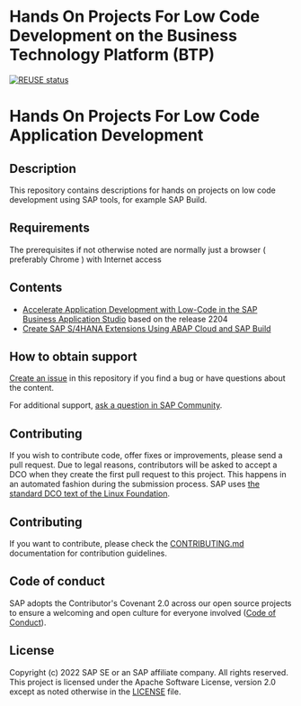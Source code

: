
# Hands On Projects For Low Code Development on the Business Technology Platform (BTP)
<!-- Please include descriptive title -->

[![REUSE status](https://api.reuse.software/badge/github.com/SAP-samples/low-code-applications)](https://api.reuse.software/info/github.com/SAP-samples/low-code-applications)

# Hands On Projects For Low Code Application Development

## Description

This repository contains descriptions for hands on projects on low code development using SAP tools, for example SAP Build.

## Requirements

The prerequisites if not otherwise noted are normally just a browser ( preferably Chrome ) with Internet access

## Contents

- [Accelerate Application Development with Low-Code in the SAP Business Application Studio](https://github.com/SAP-samples/low-code-applications/tree/bas_capex_2204) based on the release 2204
- [Create SAP S/4HANA Extensions Using ABAP Cloud and SAP Build](https://github.com/SAP-samples/low-code-applications/tree/abao_build_2305)

## How to obtain support
[Create an issue](https://github.com/SAP-samples/low-code-applications/issues) in this repository if you find a bug or have questions about the content.
 
For additional support, [ask a question in SAP Community](https://answers.sap.com/questions/ask.html).

## Contributing
If you wish to contribute code, offer fixes or improvements, please send a pull request. Due to legal reasons, contributors will be asked to accept a DCO when they create the first pull request to this project. This happens in an automated fashion during the submission process. SAP uses [the standard DCO text of the Linux Foundation](https://developercertificate.org/).

## Contributing
If you want to contribute, please check the [CONTRIBUTING.md](CONTRIBUTING.md) documentation for contribution guidelines.

## Code of conduct

SAP adopts the Contributor's Covenant 2.0 across our open source projects to ensure a welcoming and open culture for everyone involved ([Code of Conduct](CODE_OF_CONDUCT.md)).

## License
Copyright (c) 2022 SAP SE or an SAP affiliate company. All rights reserved. This project is licensed under the Apache Software License, version 2.0 except as noted otherwise in the [LICENSE](LICENSE) file.
